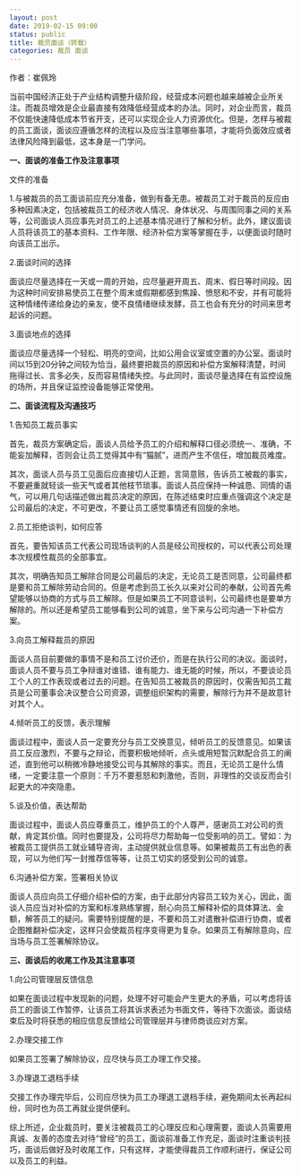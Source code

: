```yaml
---
layout: post
date: 2019-02-15 09:00
status: public
title: 裁员面谈（转载）
categories: 裁员 面谈
---
```


<div>
  <p>作者：崔佩玲</p>
  <p>当前中国经济正处于产业结构调整升级阶段，经营成本问题也越来越被企业所关注。而裁员增效是企业最直接有效降低经营成本的办法。同时，对企业而言，裁员不仅能快速降低成本节省开支，还可以实现企业人力资源优化。但是，怎样与被裁的员工面谈，面谈应遵循怎样的流程以及应当注意哪些事项，才能将负面效应或者法律风险降到最低，这本身是一门学问。<br></p>
  <p><strong>一、面谈的准备工作及注意事项</strong></p>
  <p>文件的准备</p>
  <p>1.与被裁员的员工面谈前应充分准备，做到有备无患。被裁员工对于裁员的反应由多种因素决定，包括被裁员工的经济收人情况、身体状况、与周围同事之间的关系等，公司面谈人员应事先对员工的上述基本情况进行了解和分析。此外，建议面谈人员将该员工的基本资料、工作年限、经济补偿方案等掌握在手，以便面谈时随时向该员工出示。</p>
  <p>2.面谈时间的选择</p><p>面谈应尽量选择在一天或一周的开始，应尽量避开周五、周末、假日等时间段。因为这种时间安排易使员工在整个周末或假期都感到焦躁、愤怒和不安，并有可能将这种情绪传递给身边的亲友，使不良情绪继续发酵，员工也会有充分的时间来思考起诉的问题。</p>
  <p>3.面谈地点的选择</p>
  <p>面谈应尽量选择一个轻松、明亮的空间，比如公用会议室或空置的办公室。面谈时间以15到20分钟之间较为恰当，最终要把裁员的原因和补偿方案解释清楚，时间拖得过长、言多必失，反而容易情绪失控。与此同时，面谈尽量选择在有监控设施的场所，并且保证监控设备能够正常使用。</p>
 <p><strong>二、面谈流程及沟通技巧</strong></p>
  <p>1.告知员工裁员事实</p>
  <p>首先，裁员方案确定后，面谈人员给予员工的介绍和解释口径必须统一、准确，不能妄加解释，否则会让员工觉得其中有“猫腻”，进而产生不信任，增加裁员难度。</p>
  <p>其次，面谈人员与员工见面后应直接切人正题，言简意赅，告诉员工被裁的事实，不要避重就轻谈一些天气或者其他枝节琐事。面谈人员应保持一种诚恳、同情的语气，可以用几句话描述做出裁员决定的原因，在陈述结束时应重点强调这个决定是公司最后的决定，不可更改，不要让员工感觉事情还有回旋的余地。</p>
  <p>2.员工拒绝谈判，如何应答</p>
  <p>首先，要告知该员工代表公司现场谈判的人员是经公司授权的，可以代表公司处理本次规模性裁员的全部事宜。</p>
  <p>其次，明确告知员工解除合同是公司最后的决定，无论员工是否同意，公司最终都是要和员工解除劳动合同的。但是考虑到员工长久以来对公司的奉献，公司首先希望能够以协商的方式与员工解除。但是如果员工不同意谈判，公司最终也是要单方解除的。所以还是希望员工能够看到公司的诚意，坐下来与公司沟通一下补偿方案。</p>
  <p>3.向员工解释裁员的原因</p>
  <p>面谈人员目前要做的事情不是和员工讨价还价，而是在执行公司的决议。面谈时，面谈人员不要与员工争辩谁对谁错、谁有能力、谁无能的时候，所以，不要谈论员工个人的工作表现或者过去的问题。在告知员工被裁员的原因时，仅需告知员工裁员是公司董事会决议整合公司资源，调整组织架构的需要，解除行为并不是故意针对其个人。</p>
  <p>4.倾听员工的反馈，表示理解</p>
  <p>面谈过程中，面谈人员一定要充分与员工交换意见，倾听员工的反馈意见。如果该员工反应激烈，不要与之辩论，而要积极地倾听，点头或用短暂沉默配合员工的阐述，直到他可以稍微冷静地接受公司与其解除的事实。而且，无论员工是什么情绪，一定要注意一个原则：千万不要惹怒和刺激他，否则，非理性的交谈反而会引起更大的冲突隐患。</p>
  <p>5.谈及价值，表达帮助</p>
  <p>面谈过程中，面谈人员应尊重员工，维护员工的个人尊严，感谢员工对公司的贡献，肯定其价值。同时也要提及，公司将尽力帮助每一位受影响的员工。譬如：为被裁员工提供员工就业辅导咨询，主动提供就业信息等。如果被裁员工有出色的表现，可以为他们写一封推荐信等等，让员工切实的感受到公司的诚意。</p>
  <p>6.沟通补偿方案，签署相关协议</p>
  <p>面谈人员应向员工仔细介绍补偿的方案，由于此部分内容员工较为关心，因此，面谈人员应当对补偿的方案和标准熟练掌握，耐心向员工解释补偿的具体算法、金额，解答员工的疑问。需要特别提醒的是，不要和员工对遣散补偿进行协商，或者企图推翻补偿决定，这样只会使裁员程序变得更为复杂。如果员工有解除意向，应当场与员工签署解除协议。</p>
  <p><strong>三、面谈后的收尾工作及其注意事项</strong></p>
  <p>1.向公司管理层反馈信息</p>
  <p>如果在面谈过程中发现新的问题，处理不好可能会产生更大的矛盾，可以考虑将该员工的面谈工作暂停，让该员工将其诉求表述为书面文件，等待下次面谈。面谈结束后及时将获悉的相应信息反馈给公司管理层并与律师商谈应对方案。</p>
  <p>2.办理交接工作</p>
  <p>如果员工签署了解除协议，应尽快与员工办理工作交接。</p>
  <p>3.办理退工退档手续</p>
  <p>交接工作办理完毕后，公司应尽快为员工办理退工退档手续，避免期间太长再起纠纷，同时也为员工再就业提供便利。</p>
  <p>综上所述，企业裁员时，要关注被裁员工的心理反应和心理需要，面谈人员需要用真诚、友善的态度去对待“曾经”的员工，面谈前准备工作充足，面谈时注重谈判技巧，面谈后做好及时收尾工作，只有这样，才能使得裁员工作顺利进行，保证公司以及员工的利益。</p>
 </div>
